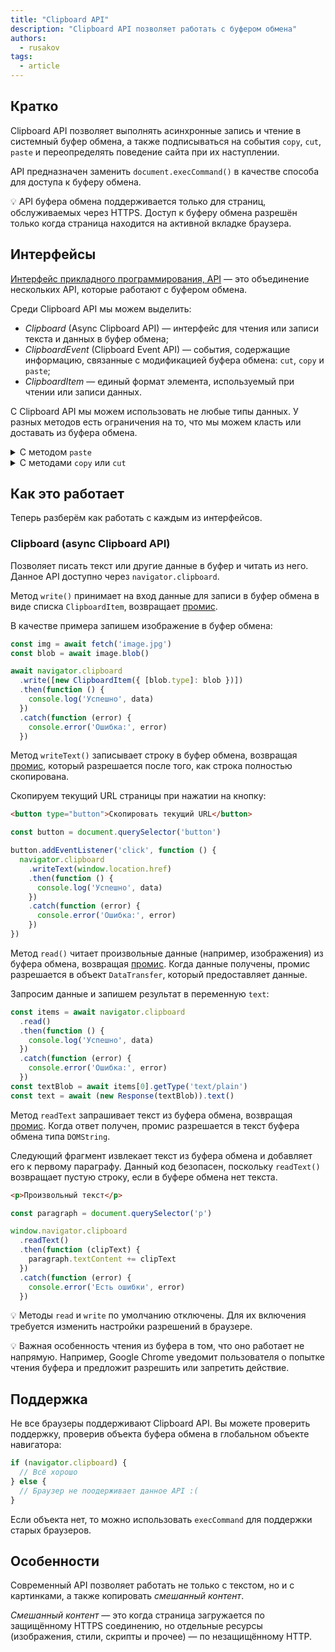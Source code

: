 ```yaml
---
title: "Clipboard API"
description: "Clipboard API позволяет работать с буфером обмена"
authors:
  - rusakov
tags:
  - article
---
```


## Кратко

Clipboard API позволяет выполнять асинхронные запись и чтение в системный буфер обмена, а также подписываться на события `copy`, `cut`, `paste` и переопределять поведение сайта при их наступлении.

API предназначен заменить `document.execCommand()` в качестве способа для доступа к буферу обмена.

<aside>

💡 API буфера обмена поддерживается только для страниц, обслуживаемых через HTTPS. Доступ к буферу обмена разрешён только когда страница находится на активной вкладке браузера.

</aside>

## Интерфейсы

[Интерфейс прикладного программирования, API](/js/api) — это объединение нескольких API, которые работают с буфером обмена.

Среди Clipboard API мы можем выделить:

- _Clipboard_ (Async Clipboard API) — интерфейс для чтения или записи текста и данных в буфер обмена;
- _ClipboardEvent_ (Clipboard Event API) — события, содержащие информацию, связанные с модификацией буфера обмена: `cut`, `copy` и `paste`;
- _ClipboardItem_ — единый формат элемента, используемый при чтении или записи данных.

С Clipboard API мы можем использовать не любые типы данных. У разных методов есть ограничения на то, что мы можем класть или доставать из буфера обмена.

<details>
  <summary>С методом <code>paste</code></summary>

  - text/plain
  - text/uri-list
  - text/csv
  - text/css
  - text/html
  - application/xhtml+xml
  - image/png
  - image/jpg, image/jpeg
  - image/gif
  - image/svg+xml
  - application/xml, text/xml
  - application/javascript
  - application/json
  - application/octet-stream
</details>

<details>
  <summary>С методами <code>copy</code> или <code>cut</code></summary>

  - text/plain
  - text/uri-list
  - text/csv
  - text/html
  - image/svg+xml
  - application/xml, text/xml
  - application/json
</details>

## Как это работает

Теперь разберём как работать с каждым из интерфейсов.

### Clipboard (async Clipboard API)

Позволяет писать текст или другие данные в буфер и читать из него. Данное API доступно через `navigator.clipboard`.

Метод `write()` принимает на вход данные для записи в буфер обмена в виде списка `ClipboardItem`, возвращает [промис](/js/promise/).

В качестве примера запишем изображение в буфер обмена:

```js
const img = await fetch('image.jpg')
const blob = await image.blob()

await navigator.clipboard
  .write([new ClipboardItem({ [blob.type]: blob })])
  .then(function () {
    console.log('Успешно', data)
  })
  .catch(function (error) {
    console.error('Ошибка:', error)
  })
```

Метод `writeText()` записывает строку в буфер обмена, возвращая [промис](/js/promise/), который разрешается после того, как строка полностью скопирована.

Скопируем текущий URL страницы при нажатии на кнопку:

```html
<button type="button">Скопировать текущий URL</button>
```

```js
const button = document.querySelector('button')

button.addEventListener('click', function () {
  navigator.clipboard
    .writeText(window.location.href)
    .then(function () {
      console.log('Успешно', data)
    })
    .catch(function (error) {
      console.error('Ошибка:', error)
    })
})
```

Метод `read()` читает произвольные данные (например, изображения) из буфера обмена, возвращая [промис](/js/promise/). Когда данные получены, промис разрешается в объект `DataTransfer`, который предоставляет данные.

Запросим данные и запишем результат в переменную `text`:

```js
const items = await navigator.clipboard
  .read()
  .then(function () {
    console.log('Успешно', data)
  })
  .catch(function (error) {
    console.error('Ошибка:', error)
  })
const textBlob = await items[0].getType('text/plain')
const text = await (new Response(textBlob)).text()
```

Метод `readText` запрашивает текст из буфера обмена, возвращая [промис](/js/promise/). Когда ответ получен, промис разрешается в текст буфера обмена типа `DOMString`.

Следующий фрагмент извлекает текст из буфера обмена и добавляет его к первому параграфу. Данный код безопасен, поскольку `readText()` возвращает пустую строку, если в буфере обмена нет текста.

```html
<p>Произвольный текст</p>
```

```js
const paragraph = document.querySelector('p')

window.navigator.clipboard
  .readText()
  .then(function (clipText) {
    paragraph.textContent += clipText
  })
  .catch(function (error) {
    console.error('Есть ошибки', error)
  })
```

<aside>

💡 Методы `read` и `write` по умолчанию отключены. Для их включения требуется изменить настройки разрешений в браузере.

</aside>

<aside>

💡 Важная особенность чтения из буфера в том, что оно работает не напрямую. Например, Google Chrome уведомит пользователя о попытке чтения буфера и предложит разрешить или запретить действие.

</aside>

## Поддержка

Не все браузеры поддерживают Clipboard API. Вы можете проверить поддержку, проверив объекта буфера обмена в глобальном объекте навигатора:

```js
if (navigator.clipboard) {
  // Всё хорошо
} else {
  // Браузер не поодерживает данное API :(
}
```

Если объекта нет, то можно использовать `execCommand` для поддержки старых браузеров.

## Особенности

Современный API позволяет работать не только с текстом, но и с картинками, а также копировать _смешанный контент_.

_Смешанный контент_ — это когда страница загружается по защищённому HTTPS соединению, но отдельные ресурсы (изображения, стили, скрипты и прочее) — по незащищённому HTTP.
